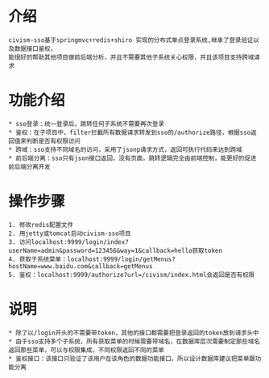 # 介绍
    civism-sso基于springmvc+redis+shiro 实现的分布式单点登录系统,继承了登录验证以及数据接口鉴权，
    能很好的帮助其他项目做前后端分析，并且不需要其他子系统关心权限，并且该项目支持跨域请求
# 功能介绍
    * sso登录：统一登录后，跳转任何子系统不需要再次登录
    * 鉴权：在子项目中，filter拦截所有数据请求转发到sso的/authorize路径，根据sso返回值来判断是否有权限访问
    * 跨域：sso支持不同域名的访问，采用了jsonp请求方式，返回可执行代码来达到跨域
    * 前后端分离：sso只有json接口返回，没有页面，跳转逻辑完全由前端控制，能更好的促进前后端分离开发
# 操作步骤
    1. 修改redis配置文件
    2. 用jetty或tomcat启动civism-sso项目
    3. 访问localhost:9999/login/index?userName=admin&password=123456&way=1&callback=hello获取token
    4. 获取子系统菜单：localhost:9999/login/getMenus?hostName=www.baidu.com&callback=getMenus
    5. 鉴权：localhost:9999/authorize?url=/civism/index.html会返回是否有权限
# 说明
    * 除了以/login开头的不需要带token，其他的接口都需要把登录返回的token放到请求头中
    * 由于sso支持多个子系统，所有获取菜单的时候需要带域名，在数据库层次需要制定那些域名返回那些菜单，可以与权限集成，不同权限返回不同的菜单
    * 鉴权接口：该接口只验证了该用户在该角色的数据功能接口，所以设计数据库建议把菜单跟功能分离
    